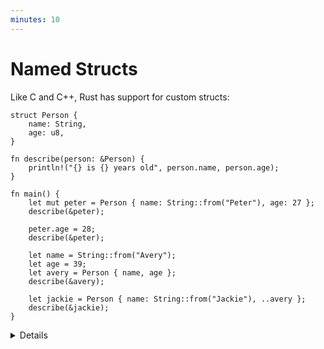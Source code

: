 ```yaml
---
minutes: 10
---
```


# Named Structs

Like C and C++, Rust has support for custom structs:

```rust,editable
struct Person {
    name: String,
    age: u8,
}

fn describe(person: &Person) {
    println!("{} is {} years old", person.name, person.age);
}

fn main() {
    let mut peter = Person { name: String::from("Peter"), age: 27 }; 
    describe(&peter);

    peter.age = 28;
    describe(&peter);

    let name = String::from("Avery");
    let age = 39;
    let avery = Person { name, age };
    describe(&avery);

    let jackie = Person { name: String::from("Jackie"), ..avery };
    describe(&jackie);
}
```

<details>

Key Points:

- Structs work like in C or C++.
  - Like in C++, and unlike in C, no typedef is needed to define a type.
  - Unlike in C++, there is no inheritance between structs.
- This may be a good time to let people know there are different types of
  structs.
  - Zero-sized structs (e.g. `struct Foo;`) might be used when implementing a
    trait on some type but don’t have any data that you want to store in the
    value itself.
  - The next slide will introduce Tuple structs, used when the field names are
    not important.
- If you already have variables with the right names, then you can create the
  struct using a shorthand.
- The syntax `..avery` allows us to copy the majority of the fields from the old
  struct without having to explicitly type it all out. It must always be the
  last element.

</details>
